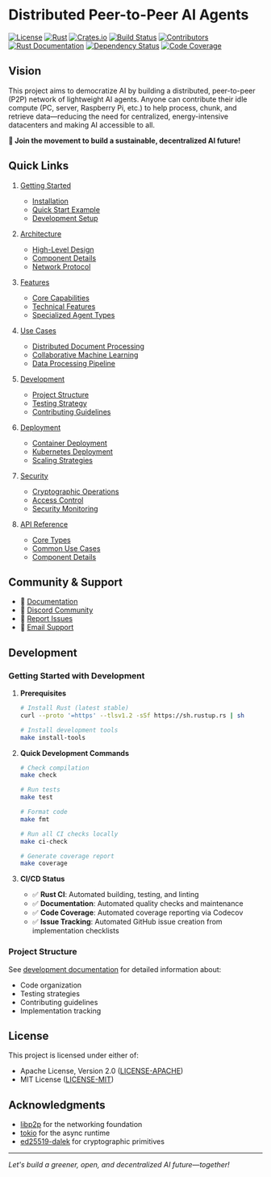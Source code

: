 # Distributed Peer-to-Peer AI Agents

[![License](https://img.shields.io/badge/License-MIT%20OR%20Apache--2.0-blue.svg)](LICENSE)
[![Rust](https://img.shields.io/badge/Rust-1.70%2B-blue.svg)](https://www.rust-lang.org)
[![Crates.io](https://img.shields.io/crates/v/p2p-ai-agents.svg)](https://crates.io/crates/p2p-ai-agents)
[![Build Status](https://img.shields.io/badge/Build-Passing-green.svg)](https://github.com/p2p-ai-agents/p2p-ai-agents)
[![Contributors](https://img.shields.io/badge/Contributors-Welcome-brightgreen.svg)](CONTRIBUTING.md)
[![Rust Documentation](https://img.shields.io/badge/docs-rustdoc-blue.svg)](https://docs.rs/p2p-ai-agents)
[![Dependency Status](https://deps.rs/repo/github/p2p-ai-agents/p2p-ai-agents/status.svg)](https://deps.rs/repo/github/p2p-ai-agents/p2p-ai-agents)
[![Code Coverage](https://codecov.io/gh/p2p-ai-agents/p2p-ai-agents/branch/main/graph/badge.svg)](https://codecov.io/gh/p2p-ai-agents/p2p-ai-agents)

## Vision

This project aims to democratize AI by building a distributed, peer-to-peer (P2P) network of lightweight AI agents. Anyone can contribute their idle compute (PC, server, Raspberry Pi, etc.) to help process, chunk, and retrieve data—reducing the need for centralized, energy-intensive datacenters and making AI accessible to all.

**🌟 Join the movement to build a sustainable, decentralized AI future!**

## Quick Links

1. [Getting Started](docs/getting-started.md)
   - [Installation](docs/getting-started.md#installation)
   - [Quick Start Example](docs/getting-started.md#quick-start-example)
   - [Development Setup](docs/getting-started.md#development-setup)

2. [Architecture](docs/architecture.md)
   - [High-Level Design](docs/architecture.md#high-level-design)
   - [Component Details](docs/architecture.md#component-details)
   - [Network Protocol](docs/architecture.md#network-protocol)

3. [Features](docs/features.md)
   - [Core Capabilities](docs/features.md#core-capabilities)
   - [Technical Features](docs/features.md#technical-features)
   - [Specialized Agent Types](docs/features.md#specialized-agent-types)

4. [Use Cases](docs/use-cases.md)
   - [Distributed Document Processing](docs/use-cases.md#distributed-document-processing)
   - [Collaborative Machine Learning](docs/use-cases.md#collaborative-machine-learning)
   - [Data Processing Pipeline](docs/use-cases.md#data-processing-pipeline)

5. [Development](docs/development.md)
   - [Project Structure](docs/development.md#project-structure)
   - [Testing Strategy](docs/development.md#testing-strategy)
   - [Contributing Guidelines](docs/development.md#contributing-guidelines)

6. [Deployment](docs/deployment.md)
   - [Container Deployment](docs/deployment.md#container-deployment)
   - [Kubernetes Deployment](docs/deployment.md#kubernetes-deployment)
   - [Scaling Strategies](docs/deployment.md#scaling-strategies)

7. [Security](docs/security.md)
   - [Cryptographic Operations](docs/security.md#cryptographic-operations)
   - [Access Control](docs/security.md#access-control)
   - [Security Monitoring](docs/security.md#security-monitoring)

8. [API Reference](docs/api-reference.md)
   - [Core Types](docs/api-reference.md#core-types)
   - [Common Use Cases](docs/api-reference.md#common-use-cases)
   - [Component Details](docs/api-reference.md#component-details)

## Community & Support

- 📖 [Documentation](https://p2p-ai-agents.readthedocs.io/)
- 💬 [Discord Community](https://discord.gg/p2p-ai-agents)
- 🐛 [Report Issues](https://github.com/p2p-ai-agents/p2p-ai-agents/issues)
- 📧 [Email Support](mailto:support@p2p-ai-agents.org)

## Development

### Getting Started with Development

1. **Prerequisites**
   ```bash
   # Install Rust (latest stable)
   curl --proto '=https' --tlsv1.2 -sSf https://sh.rustup.rs | sh
   
   # Install development tools
   make install-tools
   ```

2. **Quick Development Commands**
   ```bash
   # Check compilation
   make check
   
   # Run tests
   make test
   
   # Format code
   make fmt
   
   # Run all CI checks locally
   make ci-check
   
   # Generate coverage report
   make coverage
   ```

3. **CI/CD Status**
   - ✅ **Rust CI**: Automated building, testing, and linting
   - ✅ **Documentation**: Automated quality checks and maintenance
   - ✅ **Code Coverage**: Automated coverage reporting via Codecov
   - ✅ **Issue Tracking**: Automated GitHub issue creation from implementation checklists

### Project Structure

See [development documentation](docs/development.md) for detailed information about:
- Code organization
- Testing strategies
- Contributing guidelines
- Implementation tracking

## License

This project is licensed under either of:

- Apache License, Version 2.0 ([LICENSE-APACHE](LICENSE-APACHE))
- MIT License ([LICENSE-MIT](LICENSE-MIT))

## Acknowledgments

- [libp2p](https://libp2p.io/) for the networking foundation
- [tokio](https://tokio.rs/) for the async runtime
- [ed25519-dalek](https://github.com/dalek-cryptography/ed25519-dalek) for cryptographic primitives

---

*Let's build a greener, open, and decentralized AI future—together!*